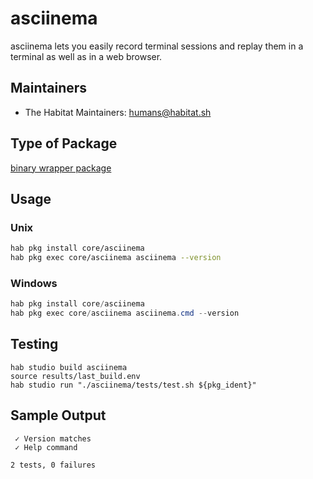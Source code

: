 # asciinema

asciinema lets you easily record terminal sessions and replay them in a terminal as well as in a web browser.

## Maintainers

* The Habitat Maintainers: <humans@habitat.sh>

## Type of Package

[binary wrapper package](https://www.habitat.sh/docs/best-practices/#binary-wrapper)

## Usage

### Unix

```bash
hab pkg install core/asciinema
hab pkg exec core/asciinema asciinema --version
```

### Windows

```powershell
hab pkg install core/asciinema
hab pkg exec core/asciinema asciinema.cmd --version
```

## Testing

```
hab studio build asciinema
source results/last_build.env
hab studio run "./asciinema/tests/test.sh ${pkg_ident}"
```

## Sample Output

```
 ✓ Version matches
 ✓ Help command

2 tests, 0 failures
```
